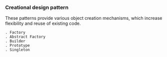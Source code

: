 ### Creational design pattern
These patterns provide various object creation mechanisms, which increase flexibility and reuse of existing code.
```text
. Factory
. Abstract Factory
. Builder
. Prototype
. Singleton
```
